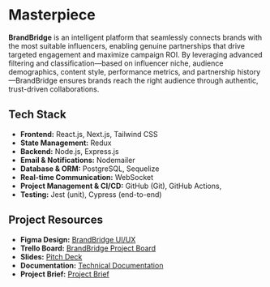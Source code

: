 # Masterpiece


**BrandBridge** is an intelligent platform that seamlessly connects brands with the most suitable influencers, enabling genuine partnerships that drive targeted engagement and maximize campaign ROI. By leveraging advanced filtering and classification—based on influencer niche, audience demographics, content style, performance metrics, and partnership history—BrandBridge ensures brands reach the right audience through authentic, trust-driven collaborations.

## Tech Stack

* **Frontend:** React.js, Next.js, Tailwind CSS
* **State Management:** Redux
* **Backend:** Node.js, Express.js
* **Email & Notifications:** Nodemailer
* **Database & ORM:** PostgreSQL, Sequelize
* **Real-time Communication:** WebSocket
* **Project Management & CI/CD:** GitHub (Git), GitHub Actions, 
* **Testing:** Jest (unit), Cypress (end-to-end)

## Project Resources

* **Figma Design:** [BrandBridge UI/UX](https://www.figma.com/design/yXbXYWW98Qsro4LGMPASd1/BrandBridge?node-id=0-1&p=f&t=KgLSYofOUKgd2YPQ-0)
* **Trello Board:** [BrandBridge Project Board](https://trello.com/b/R6izIQf6/project)
* **Slides:** [Pitch Deck](https://www.canva.com/design/DAGl6Zr78lk/NA0zgoRC5ZC94E59ijIk6g/edit?utm_content=DAGl6Zr78lk&utm_campaign=designshare&utm_medium=link2&utm_source=sharebutton)
* **Documentation:** [Technical Documentation](https://drive.google.com/file/d/1ucrhJGEGH0CIP4YD4itLQrIDod4xrd06/view?usp=sharing)
* **Project Brief:** [Project Brief](https://drive.google.com/file/d/14CaqoHhpYeqvrvXGONdtwaA1F3pDjCTY/view?usp=sharing)
